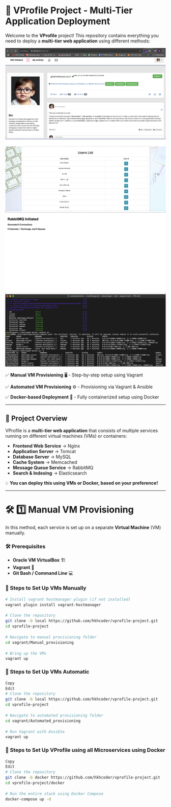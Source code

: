 # 🚀 VProfile Project - Multi-Tier Application Deployment

Welcome to the **VProfile** project! This repository contains everything you need to deploy a **multi-tier web application** using different methods:

![image alt](https://github.com/rajatrajat0210/VProfile-Setup/blob/main/vprofile1.jpg?raw=true)
![image alt](https://github.com/rajatrajat0210/VProfile-Setup/blob/main/vprofile2.jpg?raw=true)
![image alt](https://github.com/rajatrajat0210/VProfile-Setup/blob/main/vprofile3.jpg?raw=true)
![image alt](https://github.com/rajatrajat0210/VProfile-Setup/blob/main/dockerimg.jpg?raw=true)



✅ **Manual VM Provisioning** 🖥️ - Step-by-step setup using Vagrant 

✅ **Automated VM Provisioning** ⚙️ - Provisioning via Vagrant & Ansible 

✅ **Docker-based Deployment** 🐳 - Fully containerized setup using Docker  

---

## 📌 **Project Overview**
VProfile is a **multi-tier web application** that consists of multiple services running on different virtual machines (VMs) or containers:

- **Frontend Web Service** → Nginx  
- **Application Server** → Tomcat  
- **Database Server** → MySQL  
- **Cache System** → Memcached  
- **Message Queue Service** → RabbitMQ  
- **Search & Indexing** → Elasticsearch  

💡 **You can deploy this using VMs or Docker, based on your preference!**

---

# 🛠️ **1️⃣ Manual VM Provisioning**
In this method, each service is set up on a separate **Virtual Machine** (VM) manually.

### **🛠️ Prerequisites**
- **Oracle VM VirtualBox** 🏗️
- **Vagrant** 🏡
- **Git Bash / Command Line** 💻

### **🚀 Steps to Set Up VMs Manually**
```bash
# Install vagrant hostmanager plugin (if not installed)
vagrant plugin install vagrant-hostmanager

# Clone the repository
git clone -b local https://github.com/hkhcoder/vprofile-project.git
cd vprofile-project

# Navigate to manual provisioning folder
cd vagrant/Manual_provisioning

# Bring up the VMs
vagrant up
```

### **🚀 Steps to Set Up VMs Automatic**
```bash
Copy
Edit
# Clone the repository
git clone -b local https://github.com/hkhcoder/vprofile-project.git
cd vprofile-project

# Navigate to automated provisioning folder
cd vagrant/Automated_provisioning

# Run Vagrant with Ansible
vagrant up
```

### **🚀 Steps to Set Up VProfile using all Microservices using Docker**
```bash
Copy
Edit
# Clone the repository
git clone -b docker https://github.com/hkhcoder/vprofile-project.git
cd vprofile-project/docker

# Run the entire stack using Docker Compose
docker-compose up -d
```



